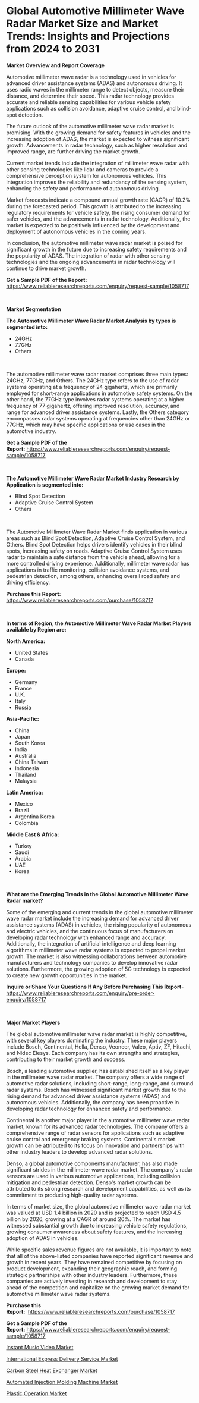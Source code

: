 <p><h1>Global Automotive Millimeter Wave Radar Market Size and Market Trends: Insights and Projections from 2024 to 2031</h1></p><p><strong>Market Overview and Report Coverage</strong></p>
<p><p>Automotive millimeter wave radar is a technology used in vehicles for advanced driver assistance systems (ADAS) and autonomous driving. It uses radio waves in the millimeter range to detect objects, measure their distance, and determine their speed. This radar technology provides accurate and reliable sensing capabilities for various vehicle safety applications such as collision avoidance, adaptive cruise control, and blind-spot detection.</p><p>The future outlook of the automotive millimeter wave radar market is promising. With the growing demand for safety features in vehicles and the increasing adoption of ADAS, the market is expected to witness significant growth. Advancements in radar technology, such as higher resolution and improved range, are further driving the market growth.</p><p>Current market trends include the integration of millimeter wave radar with other sensing technologies like lidar and cameras to provide a comprehensive perception system for autonomous vehicles. This integration improves the reliability and redundancy of the sensing system, enhancing the safety and performance of autonomous driving.</p><p>Market forecasts indicate a compound annual growth rate (CAGR) of 10.2% during the forecasted period. This growth is attributed to the increasing regulatory requirements for vehicle safety, the rising consumer demand for safer vehicles, and the advancements in radar technology. Additionally, the market is expected to be positively influenced by the development and deployment of autonomous vehicles in the coming years.</p><p>In conclusion, the automotive millimeter wave radar market is poised for significant growth in the future due to increasing safety requirements and the popularity of ADAS. The integration of radar with other sensing technologies and the ongoing advancements in radar technology will continue to drive market growth.</p></p>
<p><strong>Get a Sample PDF of the Report:</strong> <a href="https://www.reliableresearchreports.com/enquiry/request-sample/1058717">https://www.reliableresearchreports.com/enquiry/request-sample/1058717</a></p>
<p>&nbsp;</p>
<p><strong>Market Segmentation</strong></p>
<p><strong>The Automotive Millimeter Wave Radar Market Analysis by types is segmented into:</strong></p>
<p><ul><li>24GHz</li><li>77GHz</li><li>Others</li></ul></p>
<p>&nbsp;</p>
<p><p>The automotive millimeter wave radar market comprises three main types: 24GHz, 77GHz, and Others. The 24GHz type refers to the use of radar systems operating at a frequency of 24 gigahertz, which are primarily employed for short-range applications in automotive safety systems. On the other hand, the 77GHz type involves radar systems operating at a higher frequency of 77 gigahertz, offering improved resolution, accuracy, and range for advanced driver assistance systems. Lastly, the Others category encompasses radar systems operating at frequencies other than 24GHz or 77GHz, which may have specific applications or use cases in the automotive industry.</p></p>
<p><strong>Get a Sample PDF of the Report:</strong>&nbsp;<a href="https://www.reliableresearchreports.com/enquiry/request-sample/1058717">https://www.reliableresearchreports.com/enquiry/request-sample/1058717</a></p>
<p>&nbsp;</p>
<p><strong>The Automotive Millimeter Wave Radar Market Industry Research by Application is segmented into:</strong></p>
<p><ul><li>Blind Spot Detection</li><li>Adaptive Cruise Control System</li><li>Others</li></ul></p>
<p>&nbsp;</p>
<p><p>The Automotive Millimeter Wave Radar Market finds application in various areas such as Blind Spot Detection, Adaptive Cruise Control System, and Others. Blind Spot Detection helps drivers identify vehicles in their blind spots, increasing safety on roads. Adaptive Cruise Control System uses radar to maintain a safe distance from the vehicle ahead, allowing for a more controlled driving experience. Additionally, millimeter wave radar has applications in traffic monitoring, collision avoidance systems, and pedestrian detection, among others, enhancing overall road safety and driving efficiency.</p></p>
<p><strong>Purchase this Report:</strong>&nbsp; <a href="https://www.reliableresearchreports.com/purchase/1058717">https://www.reliableresearchreports.com/purchase/1058717</a></p>
<p>&nbsp;</p>
<p><strong>In terms of Region, the Automotive Millimeter Wave Radar Market Players available by Region are:</strong></p>
<p>
    <p> <strong> North America: </strong>
        <ul>
            <li>United States</li>
            <li>Canada</li>
        </ul>
        </p> 
    <p> <strong> Europe: </strong>
        <ul>
            <li>Germany</li>
            <li>France</li>
            <li>U.K.</li>
            <li>Italy</li>
            <li>Russia</li>
        </ul>
        </p> 
    <p> <strong> Asia-Pacific: </strong>
        <ul>
            <li>China</li>
            <li>Japan</li>
            <li>South Korea</li>
            <li>India</li>
            <li>Australia</li>
            <li>China Taiwan</li>
            <li>Indonesia</li>
            <li>Thailand</li>
            <li>Malaysia</li>
        </ul>
        </p> 
    <p> <strong> Latin America: </strong>
        <ul>
            <li>Mexico</li>
            <li>Brazil</li>
            <li>Argentina Korea</li>
            <li>Colombia</li>
        </ul>
        </p> 
    <p> <strong> Middle East & Africa: </strong>
        <ul>
            <li>Turkey</li>
            <li>Saudi</li>
            <li>Arabia</li>
            <li>UAE</li>
            <li>Korea</li>
        </ul>
    </p>
    </p>
<p>&nbsp;</p>
<p><strong>What are the Emerging Trends in the Global Automotive Millimeter Wave Radar market?</strong></p>
<p><p>Some of the emerging and current trends in the global automotive millimeter wave radar market include the increasing demand for advanced driver assistance systems (ADAS) in vehicles, the rising popularity of autonomous and electric vehicles, and the continuous focus of manufacturers on developing radar technology with enhanced range and accuracy. Additionally, the integration of artificial intelligence and deep learning algorithms in millimeter wave radar systems is expected to propel market growth. The market is also witnessing collaborations between automotive manufacturers and technology companies to develop innovative radar solutions. Furthermore, the growing adoption of 5G technology is expected to create new growth opportunities in the market.</p></p>
<p><strong>Inquire or Share Your Questions If Any Before Purchasing This Report</strong>- <a href="https://www.reliableresearchreports.com/enquiry/pre-order-enquiry/1058717">https://www.reliableresearchreports.com/enquiry/pre-order-enquiry/1058717</a></p>
<p>&nbsp;</p>
<p><strong>Major Market Players</strong></p>
<p><p>The global automotive millimeter wave radar market is highly competitive, with several key players dominating the industry. These major players include Bosch, Continental, Hella, Denso, Veoneer, Valeo, Aptiv, ZF, Hitachi, and Nidec Elesys. Each company has its own strengths and strategies, contributing to their market growth and success.</p><p>Bosch, a leading automotive supplier, has established itself as a key player in the millimeter wave radar market. The company offers a wide range of automotive radar solutions, including short-range, long-range, and surround radar systems. Bosch has witnessed significant market growth due to the rising demand for advanced driver assistance systems (ADAS) and autonomous vehicles. Additionally, the company has been proactive in developing radar technology for enhanced safety and performance.</p><p>Continental is another major player in the automotive millimeter wave radar market, known for its advanced radar technologies. The company offers a comprehensive range of radar sensors for applications such as adaptive cruise control and emergency braking systems. Continental's market growth can be attributed to its focus on innovation and partnerships with other industry leaders to develop advanced radar solutions.</p><p>Denso, a global automotive components manufacturer, has also made significant strides in the millimeter wave radar market. The company's radar sensors are used in various automotive applications, including collision mitigation and pedestrian detection. Denso's market growth can be attributed to its strong research and development capabilities, as well as its commitment to producing high-quality radar systems.</p><p>In terms of market size, the global automotive millimeter wave radar market was valued at USD 1.4 billion in 2020 and is projected to reach USD 4.5 billion by 2026, growing at a CAGR of around 20%. The market has witnessed substantial growth due to increasing vehicle safety regulations, growing consumer awareness about safety features, and the increasing adoption of ADAS in vehicles.</p><p>While specific sales revenue figures are not available, it is important to note that all of the above-listed companies have reported significant revenue and growth in recent years. They have remained competitive by focusing on product development, expanding their geographic reach, and forming strategic partnerships with other industry leaders. Furthermore, these companies are actively investing in research and development to stay ahead of the competition and capitalize on the growing market demand for automotive millimeter wave radar systems.</p></p>
<p><strong>Purchase this Report:</strong>&nbsp;&nbsp;<a href="https://www.reliableresearchreports.com/purchase/1058717">https://www.reliableresearchreports.com/purchase/1058717</a></p>
<p></p>
<p><strong>Get a Sample PDF of the Report:</strong>&nbsp;<a href="https://www.reliableresearchreports.com/enquiry/request-sample/1058717">https://www.reliableresearchreports.com/enquiry/request-sample/1058717</a></p>
<p><p><a href="https://medium.com/@emilyjackson1945/instant-music-video-market-trends-and-market-analysis-forecasted-for-period-2023-2030-3ead83b02fdb">Instant Music Video Market</a></p><p><a href="https://medium.com/@emilyjackson1945/international-express-delivery-service-market-analysis-its-cagr-market-segmentation-and-global-1797f8665d84">International Express Delivery Service Market</a></p><p><a href="https://github.com/rahu1503/Market-Research-Report-List-2/blob/main/carbon-steel-heat-exchanger-market.md">Carbon Steel Heat Exchanger Market</a></p><p><a href="https://github.com/rahu1501/Market-Research-Report-List-2/blob/main/automated-injection-molding-machine-market.md">Automated Injection Molding Machine Market</a></p><p><a href="https://medium.com/@emilyjackson1945/plastic-operation-market-share-evolution-and-market-growth-trends-2023-2030-c926ed5a6d05">Plastic Operation Market</a></p></p>